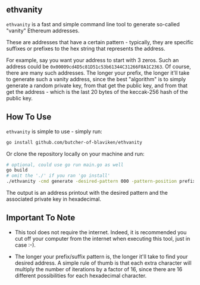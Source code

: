 ## ethvanity

`ethvanity` is a fast and simple command line tool to generate so-called "vanity" Ethereum
addresses.

These are addresses that have a certain pattern - typically, they are specific suffixes or
prefixes to the hex string that represents the address.

For example, say you want your address to start with 3 zeros. Such an address could be
`0x00009cd4D5c81D51c53b61344C31266F8A1C2363`. Of course, there are many such addresses.
The longer your prefix, the longer it'll take to generate such a vanity address, since
the best "algorithm" is to simply generate a random private key, from that get the public
key, and from that get the address - which is the last 20 bytes of the keccak-256 hash of
the public key.

## How To Use

`ethvanity` is simple to use - simply run:

```bash
go install github.com/butcher-of-blaviken/ethvanity
```

Or clone the repository locally on your machine and run:

```bash
# optional, could use go run main.go as well
go build
# omit the './' if you ran 'go install'
./ethvanity -cmd generate -desired-pattern 000 -pattern-position prefix
```

The output is an address printout with the desired pattern and the associated private key in
hexadecimal.

## Important To Note

* This tool does not require the internet. Indeed, it is recommended
you cut off your computer from the internet when executing this tool, just in case :-).

* The longer your prefix/suffix pattern is, the longer it'll take to find your desired address.
A simple rule of thumb is that each extra character will multiply the number of iterations by
a factor of 16, since there are 16 different possibilities for each hexadecimal character.
